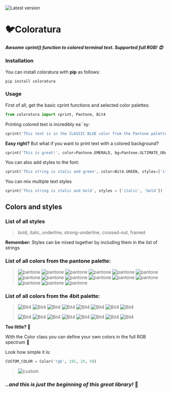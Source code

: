 ![Latest version](https://img.shields.io/pypi/v/coloratura?color=%23f6d155&label=version&style=flat-square)

# 🐦Coloratura

##### Awsome **cprint()** function to colored terminal text. Supported full RGB! 😍

### Installation

You can install coloratura with **pip** as follows:

```
pip install coloratura
```

### Usage

First of all, get the basic cprint functions and selected color palettes:

```python
from coloratura import cprint, Pantone, Bit4
```

Printing colored text is incredibly ea``sy:

```python
cprint('This text is in the CLASSIC BLUE color from the Pantone palette', color=Pantone.CLASSIC_BLUE)
```

**Easy right?**
But what if you want to print text with a colored background?

```python
cprint('This is great!', color=Pantone.EMERALD, bg=Pantone.ULTIMATE_GRAY)
```

You can also add styles to the font:

```python
cprint('This string is italic and green', color=Bit4.GREEN, styles=['italic'])
```

You can mix multiple text styles

```python
cprint('This string is italic and bold', styles = ['italic', 'bold'])
```

## Colors and styles

### List of all styles

> bold, italic, underline, strong-underline, crossed-out, framed

**Remember:** Styles can be mixed together by including them in the list of strings

### List of all colors from the pantone palette:

> ![pantone](https://img.shields.io/badge/-VERY__PERI-6868ac?style=flat-square&label=2022)
> ![pantone](https://img.shields.io/badge/-ILLUMINATING-f5df4d?style=flat-square&label=2021)
> ![pantone](https://img.shields.io/badge/-ULTIMATE_GRAY-97999b?style=flat-square&label=2021)
> ![pantone](https://img.shields.io/badge/-CLASSIC_BLUE-0f4c81?style=flat-square&label=2020)
> ![pantone](https://img.shields.io/badge/-LIVING_CORAL-ff6f61?style=flat-square&label=2019)
> ![pantone](https://img.shields.io/badge/-ULTRA_VIOLET-5f4b8b?style=flat-square&label=2018)
> ![pantone](https://img.shields.io/badge/-GREENERY-88b04b?style=flat-square&label=2017)
> ![pantone](https://img.shields.io/badge/-ROSE_QUARTZ-f7cac9?style=flat-square&label=2016)
> ![pantone](https://img.shields.io/badge/-SERENITY-92a8d1?style=flat-square&label=2016)
> ![pantone](https://img.shields.io/badge/-MARSALA-955251?style=flat-square&label=2015)
> ![pantone](https://img.shields.io/badge/-RADIANT__ORCHID-b565a1?style=flat-square&label=2014)
> ![pantone](https://img.shields.io/badge/-TURQUOISE-45b5aa?style=flat-square&label=2010)
> ![pantone](https://img.shields.io/badge/-EMERALD-009b77?style=flat-square&label=2013)
> ![pantone](https://img.shields.io/badge/-TANGERINE__TANGO-e34f33?style=flat-square&label=2012)
> ![pantone](https://img.shields.io/badge/-HONEYSUCKLE-d85a7b?style=flat-square&label=2011)

### List of all colors from the 4bit palette:

> ![Bit4](https://img.shields.io/badge/-BLACK-0c0c0c?style=flat-square)
> ![Bit4](https://img.shields.io/badge/-RED-aa0000?style=flat-square)
> ![Bit4](https://img.shields.io/badge/-GREEN-00aa00?style=flat-square)
> ![Bit4](https://img.shields.io/badge/-YELLOW-aa5500?style=flat-square)
> ![Bit4](https://img.shields.io/badge/-BLUE-0000aa?style=flat-square)
> ![Bit4](https://img.shields.io/badge/-MAGENTA-aa00aa?style=flat-square)
> ![Bit4](https://img.shields.io/badge/-CYAN-00aaaa?style=flat-square)
> ![Bit4](https://img.shields.io/badge/-WHITE-f0f0f0?style=flat-square)
>
> ![Bit4](https://img.shields.io/badge/-BRIGHT__BLACK-555555?style=flat-square)
> ![Bit4](https://img.shields.io/badge/-BRIGHT__RED-ff5555?style=flat-square)
> ![Bit4](https://img.shields.io/badge/-BRIGHT__GREEN-55ff55?style=flat-square)
> ![Bit4](https://img.shields.io/badge/-BRIGHT__YELLOW-ffff55?style=flat-square)
> ![Bit4](https://img.shields.io/badge/-BRIGHT__BLUE-5555ff?style=flat-square)
> ![Bit4](https://img.shields.io/badge/-BRIGHT__MAGENTA-ff55ff?style=flat-square)
> ![Bit4](https://img.shields.io/badge/-BRIGHT__CYAN-55ffff?style=flat-square)
> ![Bit4](https://img.shields.io/badge/-BRIGHT__WHITE-ffffff?style=flat-square)

**Too little? 🤔**

With the Color class you can define your own colors in the full RGB spectrum 🤯

Look how simple it is:

```python
CUSTOM_COLOR = Color('rgb', 191, 25, 50)
```
> ![custom](https://img.shields.io/badge/-CUSTOM__COLOR-bf1932?style=flat-square)


### *..and this is just the beginning of this great library!* 💚
